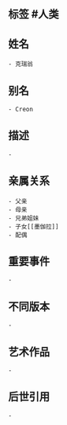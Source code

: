 ## 标签  #人类
## 姓名
	- 克瑞翁
## 别名
	- Creon
## 描述
	-
## 亲属关系
	- 父亲
	- 母亲
	- 兄弟姐妹
	- 子女[[墨伽拉]]
	- 配偶
## 重要事件
	-
## 不同版本
	-
## 艺术作品
	-
## 后世引用
	-

